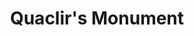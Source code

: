 ---
pid: PT333
title: Quaclir's Monument
location_transcription: Downtown (Love Park)
zipcode: '19149'
outside_phl: 
neighborhood: Frankford
age: '17'
age_range: 13-19
instagram: 
image_file_name: PT_333.jpg
proposal_transcription: |-
  Dog
  Better treatment for pitbulls
topic: Animals
topic_summary: '0'
type: Other No Form
keywords_other: 
credit: 
image_labels: 
twitter: 
facebook: 
permalink: "/monuments/pt333/"
layout: item-page
---